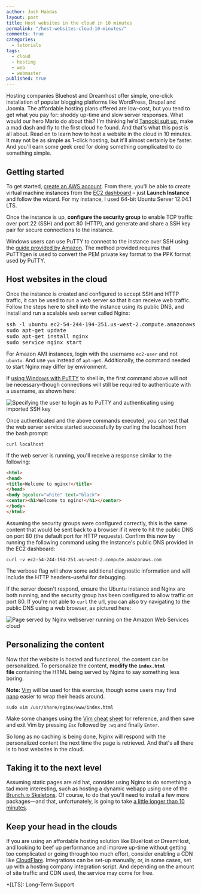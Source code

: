 ```yaml
---
author: Josh Habdas
layout: post
title: Host websites in the cloud in 10 minutes
permalink: "/host-websites-cloud-10-minutes/"
comments: true
categories:
  - tutorials
tags:
  - cloud
  - hosting
  - web
  - webmaster
published: true
---
```


Hosting companies Bluehost and Dreamhost offer simple, one-click installation of popular blogging platforms like WordPress, Drupal and Joomla. The affordable hosting plans offered are low-cost, but you tend to get what you pay for: shoddy up-time and slow server responses. What would our hero Mario do about this? I'm thinking he'd <a href="http://features.peta.org/mario-kills-tanooki/" rel="nofollow">Tanooki suit up</a>, make a mad dash and fly to the first cloud he found. And that's what this post is all about. Read on to learn how to host a website in the cloud in 10 minutes. It may not be as simple as 1-click hosting, but it'll almost certainly be faster. And you'll earn some geek cred for doing something complicated to do something simple.

<!--more-->

## Getting started

To get started, [create an AWS account][1]. From there, you'll be able to create virtual machine instances from the [EC2 dashboard][2] – just **Launch Instance** and follow the wizard. For my instance, I used 64-bit Ubuntu Server 12.04.1 LTS.

Once the instance is up, **configure the security group** to enable TCP traffic over port 22 (SSH) and port 80 (HTTP), and generate and share a SSH key pair for secure connections to the instance.

Windows users can use PuTTY to connect to the instance over SSH using the [guide provided by Amazon][3]. The method provided requires that PuTTYgen is used to convert the PEM private key format to the PPK format used by PuTTY.

## Host websites in the cloud

Once the instance is created and configured to accept SSH and HTTP traffic, it can be used to run a web server so that it can receive web traffic. Follow the steps here to shell into the instance using its public DNS, and install and run a scalable web server called Nginx:

<pre>ssh -l ubuntu ec2-54-244-194-251.us-west-2.compute.amazonaws.com
sudo apt-get update
sudo apt-get install nginx
sudo service nginx start</pre>

For Amazon AMI instances, login with the username `ec2-user` and not `ubuntu`. And use `yum` instead of `apt-get`. Additionally, the command needed to start Nginx may differ by environment.

If [using Windows with PuTTY][3] to shell in, the first command above will not be necessary–though connections will still be required to authenticate with a username, as shown here:

![Specifying the user to login as to PuTTY and authenticating using imported SSH key](//s3.amazonaws.com/images.habdas.org/aws-putty.png)

Once authenticated and the above commands executed, you can test that the web server service started successfully by curling the localhost from the bash prompt:

    curl localhost

If the web server is running, you'll receive a response similar to the following:

```html
<html>
<head>
<title>Welcome to nginx!</title>
</head>
<body bgcolor="white" text="black">
<center><h1>Welcome to nginx!</h1></center>
</body>
</html>
```

Assuming the security groups were configured correctly, this is the same content that would be sent back to a browser if it were to hit the public DNS on port 80 (the default port for HTTP requests). Confirm this now by running the following command using the instance's public DNS provided in the EC2 dashboard:

    curl -v ec2-54-244-194-251.us-west-2.compute.amazonaws.com

The verbose flag will show some additional diagnostic information and will include the HTTP headers–useful for debugging.

If the server doesn't respond, ensure the Ubuntu instance and Nginx are both running, and the security group has been configured to allow traffic on port 80. If you're not able to `curl` the url, you can also try navigating to the public DNS using a web browser, as pictured here:

![Page served by Nginx webserver running on the Amazon Web Services cloud](//s3.amazonaws.com/images.habdas.org/aws-nginx.png)

## Personalizing the content

Now that the website is hosted and functional, the content can be personalized. To personalize the content, **modify the `index.html` file** containing the HTML being served by Nginx to say something less boring.

**Note:** <a href="http://www.vim.org/" rel="nofollow">Vim</a> will be used for this exercise, though some users may find <a href="http://www.nano-editor.org/" rel="nofollow">nano</a> easier to wrap their heads around.

    sudo vim /usr/share/nginx/www/index.html

Make some changes using the [Vim cheat sheet][4] for reference, and then save and exit Vim by pressing `Esc` followed by `:wq` and finally `Enter`.

So long as no caching is being done, Nginx will respond with the personalized content the next time the page is retrieved. And that's all there is to host websites in the cloud.

## Taking it to the next level

Assuming static pages are old hat, consider using Nginx to do something a tad more interesting, such as hosting a dynamic webapp using one of the [Brunch.io Skeletons][5]. Of course, to do that you'll need to install a few more packages—and that, unfortunately, is going to take [a little longer than 10 minutes][6].

## Keep your head in the clouds

If you are using an affordable hosting solution like BlueHost or DreamHost, and looking to beef up performance and improve up-time without getting too complicated or going through too much effort, consider enabling a CDN like [CloudFlare][7]. Integrations can be set-up manually, or, in some cases, set up with a hosting company integration script. And depending on the amount of site traffic and CDN used, the service may come for free.

 [1]: https://portal.aws.amazon.com/gp/aws/developer/registration/
 [2]: https://console.aws.amazon.com/ec2/
 [3]: http://docs.aws.amazon.com/AWSEC2/latest/UserGuide/putty.html
 [4]: http://cheat.errtheblog.com/s/vim
 [5]: https://github.com/brunch/brunch/wiki/Skeletons
 [6]: /developing-modern-web-applications-on-windows-vagrant/
 [7]: https://www.cloudflare.com/

 *[LTS]: Long-Term Support
